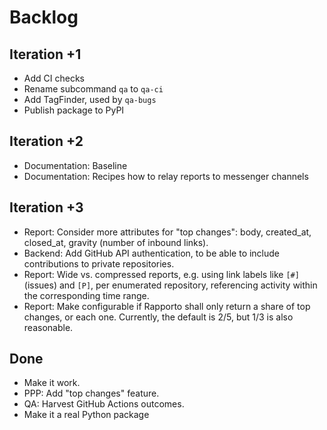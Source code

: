 # Backlog

## Iteration +1
- Add CI checks
- Rename subcommand `qa` to `qa-ci`
- Add TagFinder, used by `qa-bugs`
- Publish package to PyPI

## Iteration +2
- Documentation: Baseline
- Documentation: Recipes how to relay reports to messenger channels

## Iteration +3
- Report: Consider more attributes for "top changes":
  body, created_at, closed_at, gravity (number of inbound links). 
- Backend: Add GitHub API authentication, to be able to include
  contributions to private repositories.
- Report: Wide vs. compressed reports, e.g. using link labels like `[#]` (issues)
  and `[P]`, per enumerated repository, referencing activity within the
  corresponding time range.
- Report: Make configurable if Rapporto shall only return a share of top changes,
  or each one. Currently, the default is 2/5, but 1/3 is also reasonable.

## Done
- Make it work.
- PPP: Add "top changes" feature.
- QA: Harvest GitHub Actions outcomes.
- Make it a real Python package